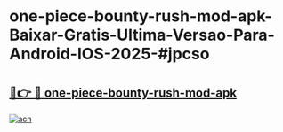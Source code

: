 # one-piece-bounty-rush-mod-apk-Baixar-Gratis-Ultima-Versao-Para-Android-IOS-2025-#jpcso

# <h2><a href="https://ainizakaria.my?title=one-piece-bounty-rush-mod-apk&ref=25M">🔗👉 🔴 one-piece-bounty-rush-mod-apk</a></h2>

[![acn](https://github.com/user-attachments/assets/0f9c940e-d8b0-45ae-aac7-cd30a18b3e1c)](https://ainizakaria.my?title=one-piece-bounty-rush-mod-apk&ref=25M)

